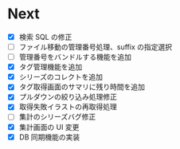 # Next

- [x] 検索 SQL の修正
- [ ] ファイル移動の管理番号処理、suffix の指定選択
- [ ] 管理番号をバンドルする機能を追加
- [x] タグ管理機能を追加
- [x] シリーズのコレクトを追加
- [x] タグ取得画面のサマリに残り時間を追加
- [x] プルダウンの絞り込み処理修正
- [x] 取得失敗イラストの再取得処理
- [ ] 集計のシリーズバグ修正
- [x] 集計画面の UI 変更
- [x] DB 同期機能の実装
